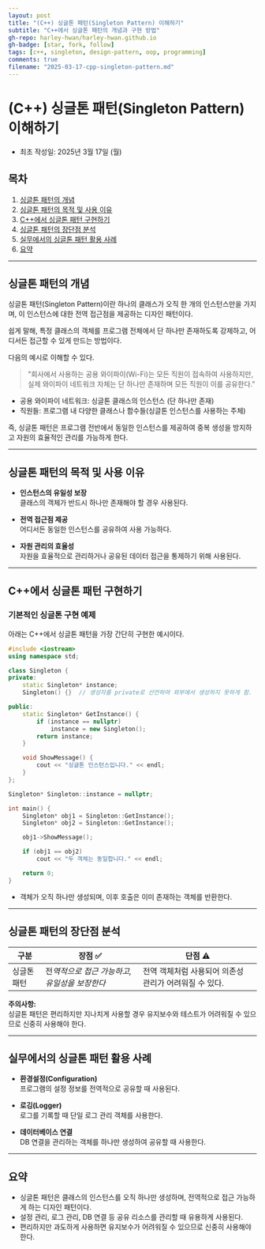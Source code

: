 ```yaml
---
layout: post
title: "(C++) 싱글톤 패턴(Singleton Pattern) 이해하기"
subtitle: "C++에서 싱글톤 패턴의 개념과 구현 방법"
gh-repo: harley-hwan/harley-hwan.github.io
gh-badge: [star, fork, follow]
tags: [c++, singleton, design-pattern, oop, programming]
comments: true
filename: "2025-03-17-cpp-singleton-pattern.md"
---
```


# (C++) 싱글톤 패턴(Singleton Pattern) 이해하기

- 최초 작성일: 2025년 3월 17일 (월)

## 목차

1. [싱글톤 패턴의 개념](#싱글톤-패턴의-개념)
2. [싱글톤 패턴의 목적 및 사용 이유](#싱글톤-패턴의-목적-및-사용-이유)
3. [C++에서 싱글톤 패턴 구현하기](#c에서-싱글톤-패턴-구현하기)
4. [싱글톤 패턴의 장단점 분석](#싱글톤-패턴의-장단점-분석)
5. [실무에서의 싱글톤 패턴 활용 사례](#실무에서의-싱글톤-패턴-활용-사례)
6. [요약](#요약)

---

## 싱글톤 패턴의 개념

싱글톤 패턴(Singleton Pattern)이란 하나의 클래스가 오직 한 개의 인스턴스만을 가지며, 이 인스턴스에 대한 전역 접근점을 제공하는 디자인 패턴이다.

쉽게 말해, 특정 클래스의 객체를 프로그램 전체에서 단 하나만 존재하도록 강제하고, 어디서든 접근할 수 있게 만드는 방법이다.

다음의 예시로 이해할 수 있다.

> "회사에서 사용하는 공용 와이파이(Wi-Fi)는 모든 직원이 접속하여 사용하지만, 실제 와이파이 네트워크 자체는 단 하나만 존재하며 모든 직원이 이를 공유한다."

- 공용 와이파이 네트워크: 싱글톤 클래스의 인스턴스 (단 하나만 존재)
- 직원들: 프로그램 내 다양한 클래스나 함수들(싱글톤 인스턴스를 사용하는 주체)

즉, 싱글톤 패턴은 프로그램 전반에서 동일한 인스턴스를 제공하여 중복 생성을 방지하고 자원의 효율적인 관리를 가능하게 한다.

---

## 싱글톤 패턴의 목적 및 사용 이유

- **인스턴스의 유일성 보장**\
  클래스의 객체가 반드시 하나만 존재해야 할 경우 사용된다.

- **전역 접근점 제공**\
  어디서든 동일한 인스턴스를 공유하여 사용 가능하다.

- **자원 관리의 효율성**\
  자원을 효율적으로 관리하거나 공유된 데이터 접근을 통제하기 위해 사용된다.

---

## C++에서 싱글톤 패턴 구현하기

### 기본적인 싱글톤 구현 예제

아래는 C++에서 싱글톤 패턴을 가장 간단히 구현한 예시이다.

```cpp
#include <iostream>
using namespace std;

class Singleton {
private:
    static Singleton* instance;
    Singleton() {}  // 생성자를 private로 선언하여 외부에서 생성하지 못하게 함.

public:
    static Singleton* GetInstance() {
        if (instance == nullptr)
            instance = new Singleton();
        return instance;
    }

    void ShowMessage() {
        cout << "싱글톤 인스턴스입니다." << endl;
    }
};

Singleton* Singleton::instance = nullptr;

int main() {
    Singleton* obj1 = Singleton::GetInstance();
    Singleton* obj2 = Singleton::GetInstance();

    obj1->ShowMessage();

    if (obj1 == obj2)
        cout << "두 객체는 동일합니다." << endl;

    return 0;
}
```

- 객체가 오직 하나만 생성되며, 이후 호출은 이미 존재하는 객체를 반환한다.

---

## 싱글톤 패턴의 장단점 분석

| 구분     | 장점 ✅                       | 단점 ⚠️                           |
| ------ | -------------------------- | ------------------------------- |
| 싱글톤 패턴 | 전*역적으로 접근 가능하고, 유일성을 보장한다* | 전역 객체처럼 사용되어 의존성 관리가 어려워질 수 있다. |

**주의사항:**\
싱글톤 패턴은 편리하지만 지나치게 사용할 경우 유지보수와 테스트가 어려워질 수 있으므로 신중히 사용해야 한다.

---

## 실무에서의 싱글톤 패턴 활용 사례

- **환경설정(Configuration)**\
  프로그램의 설정 정보를 전역적으로 공유할 때 사용된다.

- **로깅(Logger)**\
  로그를 기록할 때 단일 로그 관리 객체를 사용한다.

- **데이터베이스 연결**\
  DB 연결을 관리하는 객체를 하나만 생성하여 공유할 때 사용한다.

---

## 요약

- 싱글톤 패턴은 클래스의 인스턴스를 오직 하나만 생성하며, 전역적으로 접근 가능하게 하는 디자인 패턴이다.
- 설정 관리, 로그 관리, DB 연결 등 공유 리소스를 관리할 때 유용하게 사용된다.
- 편리하지만 과도하게 사용하면 유지보수가 어려워질 수 있으므로 신중히 사용해야 한다.

